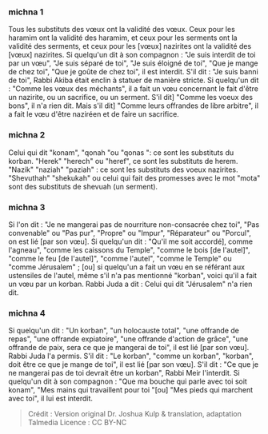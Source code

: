 
### michna 1
Tous les substituts des vœux ont la validité des vœux. Ceux pour les haramim ont la validité des haramim, et ceux pour les serments ont la validité des serments, et ceux pour les [vœux] nazirites ont la validité des [vœux] nazirites. Si quelqu'un dit à son compagnon : "Je suis interdit de toi par un vœu", "Je suis séparé de toi", "Je suis éloigné de toi", "Que je mange de chez toi", "Que je goûte de chez toi", il est interdit. S'il dit : "Je suis banni de toi", Rabbi Akiba était enclin à statuer de manière stricte. Si quelqu'un dit : "Comme les vœux des méchants", il a fait un vœu concernant le fait d'être un nazirite, ou un sacrifice, ou un serment. S'il dit] "Comme les voeux des bons", il n'a rien dit. Mais s'il dit] "Comme leurs offrandes de libre arbitre", il a fait le vœu d'être naziréen et de faire un sacrifice.

### michna 2
Celui qui dit "konam", "qonah "ou "qonas ": ce sont les substituts du korban. "Herek" "herech" ou "heref", ce sont les substituts de herem. "Nazik" "naziah" "paziah" : ce sont les substituts des voeux nazirites. "Shevuthah" "shekukah" ou celui qui fait des promesses avec le mot "mota" sont des substituts de shevuah (un serment).

### michna 3
Si l'on dit : "Je ne mangerai pas de nourriture non-consacrée chez toi", "Pas convenable" ou "Pas pur", "Propre" ou "Impur", "Réparateur" ou "Porcul", on est lié [par son vœu]. Si quelqu'un dit : "Qu'il me soit accordé], comme l'agneau", "comme les caissons du Temple", "comme le bois [de l'autel]", "comme le feu [de l'autel]", "comme l'autel", "comme le Temple" ou "comme Jérusalem" ; [ou] si quelqu'un a fait un vœu en se référant aux ustensiles de l'autel, même s'il n'a pas mentionné "korban", voici qu'il a fait un vœu par un korban. Rabbi Juda a dit : Celui qui dit "Jérusalem" n'a rien dit.

### michna 4
Si quelqu'un dit : "Un korban", "un holocauste total", "une offrande de repas", "une offrande expiatoire", "une offrande d'action de grâce", "une offrande de paix, sera ce que je mangerai de toi", il est lié [par son vœu]. Rabbi Juda l'a permis. S'il dit : "Le korban", "comme un korban", "korban", doit être ce que je mange de toi", il est lié [par son vœu]. S'il dit : "Ce que je ne mangerai pas de toi devrait être un korban", Rabbi Meir l'interdit. Si quelqu'un dit à son compagnon : "Que ma bouche qui parle avec toi soit konam", "Mes mains qui travaillent pour toi "[ou] "Mes pieds qui marchent avec toi", il lui est interdit.

>Crédit : Version original Dr. Joshua Kulp & translation, adaptation Talmedia
>Licence : CC BY-NC